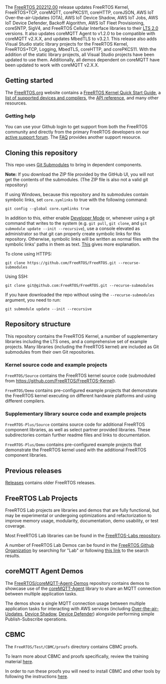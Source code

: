 The [FreeRTOS 202212.00](https://github.com/FreeRTOS/FreeRTOS/tree/202212.00)
release updates FreeRTOS Kernel, FreeRTOS+TCP, coreMQTT, corePKCS11, coreHTTP,
coreJSON, AWS IoT Over-the-air-Updates (OTA), AWS IoT Device Shadow, AWS IoT
Jobs, AWS IoT Device Defender, Backoff Algorithm, AWS IoT Fleet Provisioning,
coreSNTP, SigV4, and FreeRTOS Cellular Interface libraries to their
[LTS 2.0](https://github.com/FreeRTOS/FreeRTOS-LTS/blob/202210-LTS/CHANGELOG.md)
versions. It also updates coreMQTT Agent to v1.2.0 to be compatible with
coreMQTT v2.X.X, and updates MbedTLS to v3.2.1. This release also adds Visual
Studio static library projects for the FreeRTOS Kernel, FreeRTOS+TCP, Logging,
MbedTLS, coreHTTP, and corePKCS11. With the addition of the static library
projects, all Visual Studio projects have been updated to use them.
Additionally, all demos dependent on coreMQTT have been updated to work with
coreMQTT v2.X.X.

## Getting started

The [FreeRTOS.org](https://www.freertos.org) website contains a
[FreeRTOS Kernel Quick Start Guide](https://www.freertos.org/FreeRTOS-quick-start-guide.html),
a
[list of supported devices and compilers](https://www.freertos.org/RTOS_ports.html),
the [API reference](https://www.freertos.org/a00106.html), and many other
resources.

### Getting help

You can use your Github login to get support from both the FreeRTOS community
and directly from the primary FreeRTOS developers on our
[active support forum](https://forums.freertos.org). The
[FAQ](https://www.freertos.org/FAQ.html) provides another support resource.

## Cloning this repository

This repo uses
[Git Submodules](https://git-scm.com/book/en/v2/Git-Tools-Submodules) to bring
in dependent components.

**Note:** If you download the ZIP file provided by the GitHub UI, you will not
get the contents of the submodules. (The ZIP file is also not a valid git
repository)

If using Windows, because this repository and its submodules contain symbolic
links, set `core.symlinks` to true with the following command:

```
git config --global core.symlinks true
```

In addition to this, either enable
[Developer Mode](https://docs.microsoft.com/en-us/windows/apps/get-started/enable-your-device-for-development)
or, whenever using a git command that writes to the system (e.g. `git pull`,
`git clone`, and `git submodule update --init --recursive`), use a console
elevated as administrator so that git can properly create symbolic links for
this repository. Otherwise, symbolic links will be written as normal files with
the symbolic links' paths in them as text.
[This](https://blogs.windows.com/windowsdeveloper/2016/12/02/symlinks-windows-10/)
gives more explanation.

To clone using HTTPS:

```
git clone https://github.com/FreeRTOS/FreeRTOS.git --recurse-submodules
```

Using SSH:

```
git clone git@github.com:FreeRTOS/FreeRTOS.git --recurse-submodules
```

If you have downloaded the repo without using the `--recurse-submodules`
argument, you need to run:

```
git submodule update --init --recursive
```

## Repository structure

This repository contains the FreeRTOS Kernel, a number of supplementary
libraries including the LTS ones, and a comprehensive set of example projects.
Many libraries (including the FreeRTOS kernel) are included as Git submodules
from their own Git repositories.

### Kernel source code and example projects

`FreeRTOS/Source` contains the FreeRTOS kernel source code (submoduled from
https://github.com/FreeRTOS/FreeRTOS-Kernel).

`FreeRTOS/Demo` contains pre-configured example projects that demonstrate the
FreeRTOS kernel executing on different hardware platforms and using different
compilers.

### Supplementary library source code and example projects

`FreeRTOS-Plus/Source` contains source code for additional FreeRTOS component
libraries, as well as select partner provided libraries. These subdirectories
contain further readme files and links to documentation.

`FreeRTOS-Plus/Demo` contains pre-configured example projects that demonstrate
the FreeRTOS kernel used with the additional FreeRTOS component libraries.

## Previous releases

[Releases](https://github.com/FreeRTOS/FreeRTOS/releases) contains older
FreeRTOS releases.

## FreeRTOS Lab Projects

FreeRTOS Lab projects are libraries and demos that are fully functional, but may
be experimental or undergoing optimizations and refactorization to improve
memory usage, modularity, documentation, demo usability, or test coverage.

Most FreeRTOS Lab libraries can be found in the
[FreeRTOS-Labs repository](https://github.com/FreeRTOS/FreeRTOS-Labs).

A number of FreeRTOS Lab Demos can be found in the
[FreeRTOS Github Organization](https://github.com/FreeRTOS) by searching for
"Lab" or following
[this link](https://github.com/FreeRTOS?q=Lab&type=&language=) to the search
results.

## coreMQTT Agent Demos

The
[FreeRTOS/coreMQTT-Agent-Demos](https://github.com/FreeRTOS/coreMQTT-Agent-Demos)
repository contains demos to showcase use of the
[coreMQTT-Agent](https://github.com/FreeRTOS/coreMQTT-Agent) library to share an
MQTT connection between multiple application tasks.

The demos show a single MQTT connection usage between multiple application tasks
for interacting with AWS services (including
[Over-the-air-Updates](https://docs.aws.amazon.com/freertos/latest/userguide/freertos-ota-dev.html),
[Device Shadow](https://docs.aws.amazon.com/iot/latest/developerguide/iot-device-shadows.html),
[Device Defender](https://docs.aws.amazon.com/iot/latest/developerguide/device-defender.html))
alongside performing simple Publish-Subscribe operations.

## CBMC

The `FreeRTOS/Test/CBMC/proofs` directory contains CBMC proofs.

To learn more about CBMC and proofs specifically, review the training material
[here](https://model-checking.github.io/cbmc-training).

In order to run these proofs you will need to install CBMC and other tools by
following the instructions
[here](https://model-checking.github.io/cbmc-training/installation.html).
